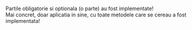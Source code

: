 Partile obligatorie si optionala (o parte) au fost implementate!<br>
Mai concret, doar aplicatia in sine, cu toate metodele care se cereau a fost implementata!
